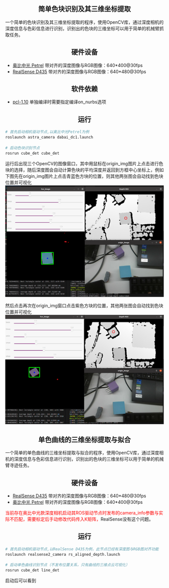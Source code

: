 ## <div align="center">简单色块识别及其三维坐标提取</div>      
一个简单的色块识别及其三维坐标提取的程序，使用OpenCV库，通过深度相机的深度信息与色彩信息进行识别，识别出的色块的三维坐标可以用于简单的机械臂抓取任务。

## <div align="center">硬件设备</div>
- [奥比中光 Petrel](https://orbbec.com.cn/index/Product/info.html?cate=38&id=28) 带对齐的深度图像与RGB图像：640*400@30fps
- [RealSense D435](https://realsenseai.com/stereo-depth-cameras/stereo-depth-camera-d435/)  带对齐的深度图像与RGB图像：640*480@30fps

## <div align="center">软件依赖</div>
- [pcl-1.10](https://github.com/PointCloudLibrary/pcl)  单独编译时需要指定编译on_nurbs选项

## <div align="center">运行</div>

````bash
# 首先启动相机驱动节点,以奥比中光Petrel为例
roslaunch astra_camera dabai_dc1.launch

# 启动色块识别节点
rosrun cube_det cube_det
````
运行后出现三个OpenCV的图像窗口，其中用鼠标在origin_img图片上点击进行色块的选择，随后深度图会自动计算色块的平均深度并返回到方框中心坐标上，例如下图先在origin_img图片上点击青蓝色方块的位置，则其他两张图会自动找到色块位置并可视化![""](images/5d87327e-5b16-4d04-a67a-bef4f44bc516.png)

然后点击再次在origin_img窗口点击紫色方块的位置，其他两张图会自动找到色块位置并可视化
![""](images/403b1c75-41b5-429e-97c3-ed51550e254b.png)






## <div align="center">单色曲线的三维坐标提取与拟合</div>      
一个简单的单色曲线的三维坐标提取与拟合的程序，使用OpenCV库，通过深度相机的深度信息与色彩信息进行识别，识别出的色块的三维坐标可以用于简单的机械臂寻迹任务。

## <div align="center">硬件设备</div>
- [RealSense D435](https://realsenseai.com/stereo-depth-cameras/stereo-depth-camera-d435/)  带对齐的深度图像与RGB图像：640*480@30fps
- [奥比中光 Petrel](https://orbbec.com.cn/index/Product/info.html?cate=38&id=28) 带对齐的深度图像与RGB图像：640*400@30fps

<font color="red">当前存在奥比中光款深度相机启动其ROS驱动节点时发布的camera_info参数与实际不匹配，需要标定后手动修改代码传入K矩阵，</font>RealSense没有这个问题。

## <div align="center">运行</div>

````bash
# 首先启动相机驱动节点,以RealSense D435为例，此节点已经有深度图与RGB图对齐功能
roslaunch realsense2_camera rs_aligned_depth.launch

# 启动单色曲线识别节点（不发布位置关系，只有曲线的三维点云可视化）
rosrun cube_det line_det 
````

启动后可以看到
